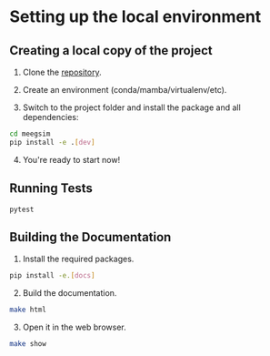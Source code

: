 # Setting up the local environment

## Creating a local copy of the project

1. Clone the [repository](https://www.github.com/ctrltz/meegsim).

2. Create an environment (conda/mamba/virtualenv/etc).

3. Switch to the project folder and install the package and all dependencies: 

```bash
cd meegsim
pip install -e .[dev]
```

4. You're ready to start now!

## Running Tests

```
pytest
```

## Building the Documentation

1. Install the required packages.

```bash
pip install -e.[docs]
```

2. Build the documentation.

```bash
make html
```

3. Open it in the web browser.

```bash
make show
```
